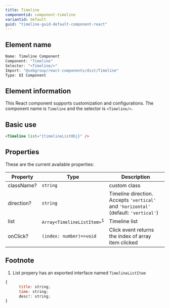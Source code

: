 ```yaml
---
title: Timeline
componentid: component-timeline
variantid: default
guid: "timeline-guid-default-component-react"
---
```


## Element name

```javascript
Name: Timeline Component
Component: "Timeline"
Selector: "<Timeline/>"
Import: "@sebgroup/react-components/dist/Timeline"
Type: UI Component
```

## Element information

This React component supports customization and configurations. The component name is `Timeline` and the selector is `<Timeline/>`.

## Basic use

```html
<Timeline list="{timelineListObj}" />
```

## Properties

These are the current available properties:

| Property   | Type                                  | Description                                                                         |
| ---------- | ------------------------------------- | ----------------------------------------------------------------------------------- |
| className? | `string`                              | custom class                                                                        |
| direction? | `string`                              | Timeline direction. Accepts `'vertical'` and `'horizontal'` (default: `'vertical'`) |
| list       | `Array<TimelineListItem>`<sup>1</sup> | Timeline list                                                                       |
| onClick?   | `(index: number)=>void`               | Click event returns the index of array item clicked                                 |

## Footnote

1. List propery has an exported interface named `TimelineListItem`

```javascript
{
      title: string;
      time: string;
      desc?: string;
}
```
